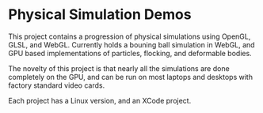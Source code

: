 Physical Simulation Demos
===================

This project contains a progression of physical simulations using OpenGL, GLSL, and WebGL. Currently holds a bouning ball simulation in WebGL, and GPU based implementations of particles, flocking, and  deformable bodies.

The novelty of this project is that nearly all the simulations are done completely on the GPU, and can be run on most laptops and desktops with factory standard video cards.

Each project has a Linux version, and an XCode project.
